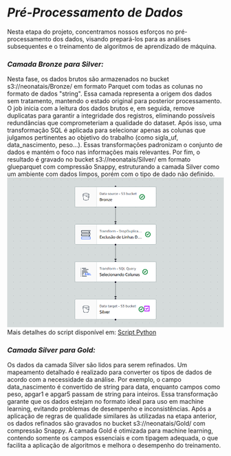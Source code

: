 # *Pré-Processamento de Dados*
Nesta etapa do projeto, concentramos nossos esforços no pré-processamento dos dados, visando prepará-los para as análises subsequentes e o treinamento de algoritmos de aprendizado de máquina.

### *Camada Bronze para Silver:*
Nesta fase, os dados brutos são armazenados no bucket s3://neonatais/Bronze/ em formato Parquet com todas as colunas no formato de dados "string". Essa camada representa a origem dos dados sem tratamento, mantendo o estado original para posterior processamento.
O job inicia com a leitura dos dados brutos e, em seguida, remove duplicatas para garantir a integridade dos registros, eliminando possíveis redundâncias que comprometeriam a qualidade do dataset. Após isso, uma transformação SQL é aplicada para selecionar apenas as colunas que julgamos pertinentes ao objetivo do trabalho (como sigla_uf, data_nascimento, peso...). Essas transformações padronizam o conjunto de dados e mantém o foco nas informações mais relevantes. Por fim, o resultado é gravado no bucket s3://neonatais/Silver/ em formato glueparquet com compressão Snappy, estruturando a camada Silver como um ambiente com dados limpos, porém com o tipo de dado não definido. 
![image alt](https://github.com/Tecnologia-em-Banco-de-Dados-PUC-Minas/eixo5_grupo3_20251/blob/main/Bronze_To_Silver.png?raw=true)
Mais detalhes do script disponível em: 
[Script Python](../Script_Bronze_To_Silver.py)

### *Camada Silver para Gold:*

Os dados da camada Silver são lidos para serem refinados. Um mapeamento detalhado é realizado para converter os tipos de dados de acordo com a necessidade da análise. Por exemplo, o campo data_nascimento é convertido de string para data, enquanto campos como peso, apgar1 e apgar5 passam de string para inteiros. Essa transformação garante que os dados estejam no formato ideal para uso em machine learning, evitando problemas de desempenho e inconsistências. Após a aplicação de regras de qualidade similares às utilizadas na etapa anterior, os dados refinados são gravados no bucket s3://neonatais/Gold/ com compressão Snappy. A camada Gold é otimizada para machine learning, contendo somente os campos essenciais e com tipagem adequada, o que facilita a aplicação de algoritmos e melhora o desempenho do treinamento.

